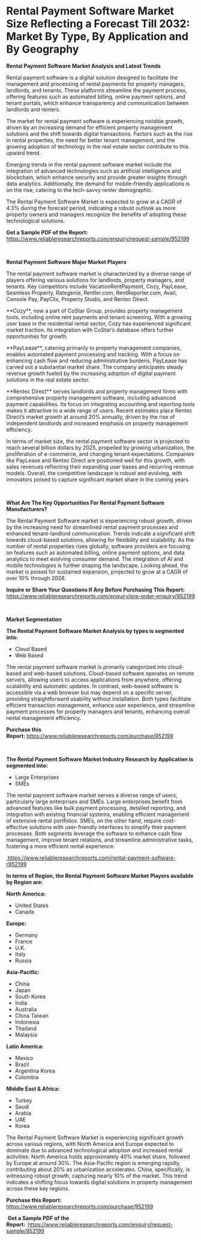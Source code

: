<p><h1>Rental Payment Software Market Size Reflecting a Forecast Till 2032: Market By Type, By Application and By Geography</h1></p><p><strong>Rental Payment Software Market Analysis and Latest Trends</strong></p>
<p><p>Rental payment software is a digital solution designed to facilitate the management and processing of rental payments for property managers, landlords, and tenants. These platforms streamline the payment process, offering features such as automated billing, online payment options, and tenant portals, which enhance transparency and communication between landlords and renters. </p><p>The market for rental payment software is experiencing notable growth, driven by an increasing demand for efficient property management solutions and the shift towards digital transactions. Factors such as the rise in rental properties, the need for better tenant management, and the growing adoption of technology in the real estate sector contribute to this upward trend. </p><p>Emerging trends in the rental payment software market include the integration of advanced technologies such as artificial intelligence and blockchain, which enhance security and provide greater insights through data analytics. Additionally, the demand for mobile-friendly applications is on the rise, catering to the tech-savvy renter demographic. </p><p>The Rental Payment Software Market is expected to grow at a CAGR of 4.3% during the forecast period, indicating a robust outlook as more property owners and managers recognize the benefits of adopting these technological solutions.</p></p>
<p><strong>Get a Sample PDF of the Report:&nbsp;</strong> <a href="https://www.reliableresearchreports.com/enquiry/request-sample/952199?utm_campaign=3680&utm_medium=2&utm_source=Github&utm_content=ia&utm_term=17042025&utm_id=rental-payment-software">https://www.reliableresearchreports.com/enquiry/request-sample/952199</a></p>
<p>&nbsp;</p>
<p><strong>Rental Payment Software Major Market Players</strong></p>
<p><p>The rental payment software market is characterized by a diverse range of players offering various solutions for landlords, property managers, and tenants. Key competitors include VacationRentPayment, Cozy, PayLease, Seamless Property, Rategenie, Rentler.com, RentReporter.com, Avail, Console Pay, PayClix, Property Studio, and Rentec Direct. </p><p>**Cozy**, now a part of CoStar Group, provides property management tools, including online rent payments and tenant screening. With a growing user base in the residential rental sector, Cozy has experienced significant market traction. Its integration with CoStar’s database offers further opportunities for growth.</p><p>**PayLease**, catering primarily to property management companies, enables automated payment processing and tracking. With a focus on enhancing cash flow and reducing administrative burdens, PayLease has carved out a substantial market share. The company anticipates steady revenue growth fueled by the increasing adoption of digital payment solutions in the real estate sector.</p><p>**Rentec Direct** serves landlords and property management firms with comprehensive property management software, including advanced payment capabilities. Its focus on integrating accounting and reporting tools makes it attractive to a wide range of users. Recent estimates place Rentec Direct’s market growth at around 20% annually, driven by the rise of independent landlords and increased emphasis on property management efficiency.</p><p>In terms of market size, the rental payment software sector is projected to reach several billion dollars by 2025, propelled by growing urbanization, the proliferation of e-commerce, and changing tenant expectations. Companies like PayLease and Rentec Direct are positioned well for this growth, with sales revenues reflecting their expanding user bases and recurring revenue models. Overall, the competitive landscape is robust and evolving, with innovators poised to capture significant market share in the coming years.</p></p>
<p>&nbsp;</p>
<p><strong>What Are The Key Opportunities For Rental Payment Software Manufacturers?</strong></p>
<p><p>The Rental Payment Software market is experiencing robust growth, driven by the increasing need for streamlined rental payment processes and enhanced tenant-landlord communication. Trends indicate a significant shift towards cloud-based solutions, allowing for flexibility and scalability. As the number of rental properties rises globally, software providers are focusing on features such as automated billing, online payment options, and data analytics to meet evolving consumer demand. The integration of AI and mobile technologies is further shaping the landscape. Looking ahead, the market is poised for sustained expansion, projected to grow at a CAGR of over 10% through 2028.</p></p>
<p><strong>Inquire or Share Your Questions If Any Before Purchasing This Report:</strong> <a href="https://www.reliableresearchreports.com/enquiry/pre-order-enquiry/952199?utm_campaign=3680&utm_medium=2&utm_source=Github&utm_content=ia&utm_term=17042025&utm_id=rental-payment-software">https://www.reliableresearchreports.com/enquiry/pre-order-enquiry/952199</a></p>
<p>&nbsp;</p>
<p><strong>Market Segmentation</strong></p>
<p><strong>The Rental Payment Software Market Analysis by types is segmented into:</strong></p>
<p><ul><li>Cloud Based</li><li>Web Based</li></ul></p>
<p><p>The rental payment software market is primarily categorized into cloud-based and web-based solutions. Cloud-based software operates on remote servers, allowing users to access applications from anywhere, offering scalability and automatic updates. In contrast, web-based software is accessible via a web browser but may depend on a specific server, providing straightforward usability without installation. Both types facilitate efficient transaction management, enhance user experience, and streamline payment processes for property managers and tenants, enhancing overall rental management efficiency.</p></p>
<p><strong>Purchase this Report:&nbsp;</strong><a href="https://www.reliableresearchreports.com/purchase/952199?utm_campaign=3680&utm_medium=2&utm_source=Github&utm_content=ia&utm_term=17042025&utm_id=rental-payment-software">https://www.reliableresearchreports.com/purchase/952199</a></p>
<p>&nbsp;</p>
<p><strong>The Rental Payment Software Market Industry Research by Application is segmented into:</strong></p>
<p><ul><li>Large Enterprises</li><li>SMEs</li></ul></p>
<p><p>The rental payment software market serves a diverse range of users, particularly large enterprises and SMEs. Large enterprises benefit from advanced features like bulk payment processing, detailed reporting, and integration with existing financial systems, enabling efficient management of extensive rental portfolios. SMEs, on the other hand, require cost-effective solutions with user-friendly interfaces to simplify their payment processes. Both segments leverage the software to enhance cash flow management, improve tenant relations, and streamline administrative tasks, fostering a more efficient rental experience.</p></p>
<p><a href="https://www.reliableresearchreports.com/rental-payment-software-r952199?utm_campaign=3680&utm_medium=2&utm_source=Github&utm_content=ia&utm_term=17042025&utm_id=rental-payment-software">&nbsp;https://www.reliableresearchreports.com/rental-payment-software-r952199</a></p>
<p><strong>In terms of Region, the Rental Payment Software Market Players available by Region are:</strong></p>
<p>
    <p> <strong> North America: </strong>
        <ul>
            <li>United States</li>
            <li>Canada</li>
        </ul>
        </p> 
    <p> <strong> Europe: </strong>
        <ul>
            <li>Germany</li>
            <li>France</li>
            <li>U.K.</li>
            <li>Italy</li>
            <li>Russia</li>
        </ul>
        </p> 
    <p> <strong> Asia-Pacific: </strong>
        <ul>
            <li>China</li>
            <li>Japan</li>
            <li>South Korea</li>
            <li>India</li>
            <li>Australia</li>
            <li>China Taiwan</li>
            <li>Indonesia</li>
            <li>Thailand</li>
            <li>Malaysia</li>
        </ul>
        </p> 
    <p> <strong> Latin America: </strong>
        <ul>
            <li>Mexico</li>
            <li>Brazil</li>
            <li>Argentina Korea</li>
            <li>Colombia</li>
        </ul>
        </p> 
    <p> <strong> Middle East & Africa: </strong>
        <ul>
            <li>Turkey</li>
            <li>Saudi</li>
            <li>Arabia</li>
            <li>UAE</li>
            <li>Korea</li>
        </ul>
    </p>
    </p>
<p><p>The Rental Payment Software Market is experiencing significant growth across various regions, with North America and Europe expected to dominate due to advanced technological adoption and increased rental activities. North America holds approximately 40% market share, followed by Europe at around 30%. The Asia-Pacific region is emerging rapidly, contributing about 20% as urbanization accelerates. China, specifically, is witnessing robust growth, capturing nearly 10% of the market. This trend indicates a shifting focus towards digital solutions in property management across these key regions.</p></p>
<p><strong>Purchase this Report: </strong><a href="https://www.reliableresearchreports.com/purchase/952199?utm_campaign=3680&utm_medium=2&utm_source=Github&utm_content=ia&utm_term=17042025&utm_id=rental-payment-software">https://www.reliableresearchreports.com/purchase/952199</a></p>
<p>&nbsp;<strong>Get a Sample PDF of the Report:&nbsp;&nbsp;</strong><a href="https://www.reliableresearchreports.com/enquiry/request-sample/952199?utm_campaign=3680&utm_medium=2&utm_source=Github&utm_content=ia&utm_term=17042025&utm_id=rental-payment-software">https://www.reliableresearchreports.com/enquiry/request-sample/952199</a></p>
<p><strong></strong></p>
<p><p></p><p></p><p></p></p>